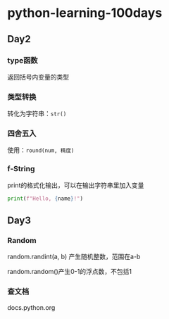 # python-learning-100days

## Day2

### type函数

返回括号内变量的类型

### 类型转换

转化为字符串：`str()`

### 四舍五入

使用：`round(num, 精度)`

### f-String

print的格式化输出，可以在输出字符串里加入变量

```python
print(f"Hello, {name}!")
```



## Day3

### Random

random.randint(a, b) 产生随机整数，范围在a-b

random.random()产生0-1的浮点数，不包括1

### 查文档

docs.python.org

